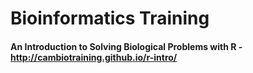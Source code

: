 # Bioinformatics Training

#### An Introduction to Solving Biological Problems with R  - http://cambiotraining.github.io/r-intro/
